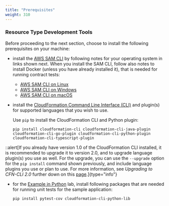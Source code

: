 ```yaml
---
title: "Prerequisites"
weight: 310
---
```


### Resource Type Development Tools
Before proceeding to the next section, choose to install the following prerequisites on your machine:

* install the [AWS SAM CLI](https://docs.aws.amazon.com/serverless-application-model/latest/developerguide/serverless-sam-reference.html#serverless-sam-cli) by following notes for your operating system in links shown next. When you install the SAM CLI, follow also notes to install Docker (unless you have already installed it), that is needed for running contract tests:

  - [AWS SAM CLI on Linux](https://docs.aws.amazon.com/serverless-application-model/latest/developerguide/serverless-sam-cli-install-linux.html)
  - [AWS SAM CLI on Windows](https://docs.aws.amazon.com/serverless-application-model/latest/developerguide/serverless-sam-cli-install-windows.html)
  - [AWS SAM CLI on macOS](https://docs.aws.amazon.com/serverless-application-model/latest/developerguide/serverless-sam-cli-install-mac.html)

* install the [CloudFormation Command Line Interface (CLI)](https://docs.aws.amazon.com/cloudformation-cli/latest/userguide/what-is-cloudformation-cli.html) and plugin(s) for supported languages that you wish to use.

  Use `pip` to install the CloudFormation CLI and Python plugin:
  ```shell
  pip install cloudformation-cli cloudformation-cli-java-plugin cloudformation-cli-go-plugin cloudformation-cli-python-plugin cloudformation-cli-typescript-plugin
  ```

::alert[If you already have version 1.0 of the CloudFormation CLI installed, it is recommended to upgrade it to version 2.0, and to upgrade language plugin(s) you use as well. For the upgrade, you can use the `--upgrade` option for the `pip install` command shown previously, and include language plugins you use or plan to use. For more information, see *Upgrading to CFN-CLI 2.0* further down on this [page](https://docs.aws.amazon.com/cloudformation-cli/latest/userguide/what-is-cloudformation-cli.html#resource-type-setup).]{type="info"}

* for the [Example in Python](example-in_python) lab, install following packages that are needed for running unit tests for the sample application:

  ```shell
  pip install pytest-cov cloudformation-cli-python-lib
  ```
